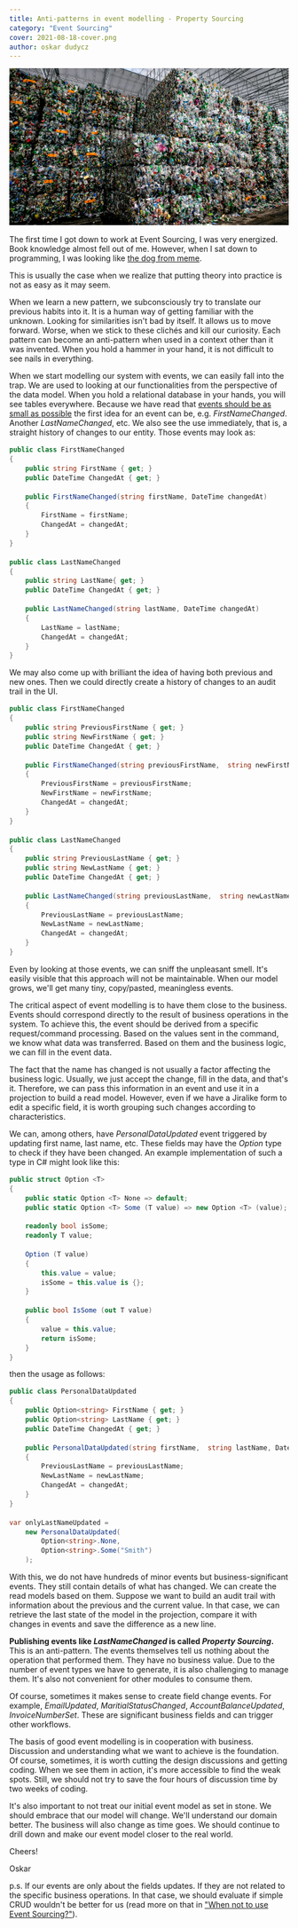 ```yaml
---
title: Anti-patterns in event modelling - Property Sourcing
category: "Event Sourcing"
cover: 2021-08-18-cover.png
author: oskar dudycz
---
```


![cover](2021-08-18-cover.png)

The first time I got down to work at Event Sourcing, I was very energized. Book knowledge almost fell out of me. However, when I sat down to programming, I was looking like [the dog from meme](https://miro.medium.com/max/1200/1*snTXFElFuQLSFDnvZKJ6IA.png).

This is usually the case when we realize that putting theory into practice is not as easy as it may seem.

When we learn a new pattern, we subconsciously try to translate our previous habits into it. It is a human way of getting familiar with the unknown. Looking for similarities isn't bad by itself. It allows us to move forward. Worse, when we stick to these clichés and kill our curiosity. Each pattern can become an anti-pattern when used in a context other than it was invented. When you hold a hammer in your hand, it is not difficult to see nails in everything.

When we start modelling our system with events, we can easily fall into the trap. We are used to looking at our functionalities from the perspective of the data model. When you hold a relational database in your hands, you will see tables everywhere. Because we have read that [events should be as small as possible](/en/events_should_be_as_small_as_possible/) the first idea for an event can be, e.g. *FirstNameChanged*. Another *LastNameChanged*, etc. We also see the use immediately, that is, a straight history of changes to our entity. Those events may look as: 

```csharp
public class FirstNameChanged
{
    public string FirstName { get; }
    public DateTime ChangedAt { get; }

    public FirstNameChanged(string firstName, DateTime changedAt)
    {
        FirstName = firstName;
        ChangedAt = changedAt;
    }
}

public class LastNameChanged
{
    public string LastName{ get; }
    public DateTime ChangedAt { get; }

    public LastNameChanged(string lastName, DateTime changedAt)
    {
        LastName = lastName;
        ChangedAt = changedAt;
    }
}
```

We may also come up with brilliant the idea of having both previous and new ones. Then we could directly create a history of changes to an audit trail in the UI.

```csharp
public class FirstNameChanged
{
    public string PreviousFirstName { get; }
    public string NewFirstName { get; }
    public DateTime ChangedAt { get; }

    public FirstNameChanged(string previousFirstName,  string newFirstName, DateTime changedAt)
    {
        PreviousFirstName = previousFirstName;
        NewFirstName = newFirstName;
        ChangedAt = changedAt;
    }
}

public class LastNameChanged
{
    public string PreviousLastName { get; }
    public string NewLastName { get; }
    public DateTime ChangedAt { get; }

    public LastNameChanged(string previousLastName,  string newLastName, DateTime changedAt)
    {
        PreviousLastName = previousLastName;
        NewLastName = newLastName;
        ChangedAt = changedAt;
    }
}
```
Even by looking at those events, we can sniff the unpleasant smell. It's easily visible that this approach will not be maintainable. When our model grows, we'll get many tiny, copy/pasted, meaningless events.

The critical aspect of event modelling is to have them close to the business. Events should correspond directly to the result of business operations in the system. To achieve this, the event should be derived from a specific request/command processing. Based on the values ​​sent in the command, we know what data was transferred. Based on them and the business logic, we can fill in the event data.

The fact that the name has changed is not usually a factor affecting the business logic. Usually, we just accept the change, fill in the data, and that's it. Therefore, we can pass this information in an event and use it in a projection to build a read model. However, even if we have a Jiralike form to edit a specific field, it is worth grouping such changes according to characteristics.

We can, among others, have *PersonalDataUpdated* event triggered by updating first name, last name, etc. These fields may have the *Option*  type to check if they have been changed. An example implementation of such a type in C# might look like this:

```csharp
public struct Option <T>
{
    public static Option <T> None => default;
    public static Option <T> Some (T value) => new Option <T> (value);

    readonly bool isSome;
    readonly T value;

    Option (T value)
    {
        this.value = value;
        isSome = this.value is {};
    }

    public bool IsSome (out T value)
    {
        value = this.value;
        return isSome;
    }
}
```

then the usage as follows:

```csharp
public class PersonalDataUpdated
{
    public Option<string> FirstName { get; }
    public Option<string> LastName { get; }
    public DateTime ChangedAt { get; }

    public PersonalDataUpdated(string firstName,  string lastName, DateTime changedAt)
    {
        PreviousLastName = previousLastName;
        NewLastName = newLastName;
        ChangedAt = changedAt;
    }
}

var onlyLastNameUpdated = 
    new PersonalDataUpdated(
        Option<string>.None, 
        Option<string>.Some("Smith")
    );
```

With this, we do not have hundreds of minor events but business-significant events. They still contain details of what has changed. We can create the read models based on them. Suppose we want to build an audit trail with information about the previous and the current value. In that case, we can retrieve the last state of the model in the projection, compare it with changes in events and save the difference as a new line.

**Publishing events like _LastNameChanged_ is called _Property Sourcing_.** This is an anti-pattern. The events themselves tell us nothing about the operation that performed them. They have no business value. Due to the number of event types we have to generate, it is also challenging to manage them. It's also not convenient for other modules to consume them.

Of course, sometimes it makes sense to create field change events. For example, *EmailUpdated*, *MaritialStatusChanged*, *AccountBalanceUpdated*, *InvoiceNumberSet*. These are significant business fields and can trigger other workflows.

The basis of good event modelling is in cooperation with business. Discussion and understanding what we want to achieve is the foundation. Of course, sometimes, it is worth cutting the design discussions and getting coding. When we see them in action, it's more accessible to find the weak spots. Still, we should not try to save the four hours of discussion time by two weeks of coding.

It's also important to not treat our initial event model as set in stone. We should embrace that our model will change. We'll understand our domain better. The business will also change as time goes. We should continue to drill down and make our event model closer to the real world.

Cheers!

Oskar

p.s. If our events are only about the fields updates. If they are not related to the specific business operations. In that case, we should evaluate if simple CRUD wouldn't be better for us (read more on that in ["When not to use Event Sourcing?"](/en/when_not_to_use_event_sourcing/)).